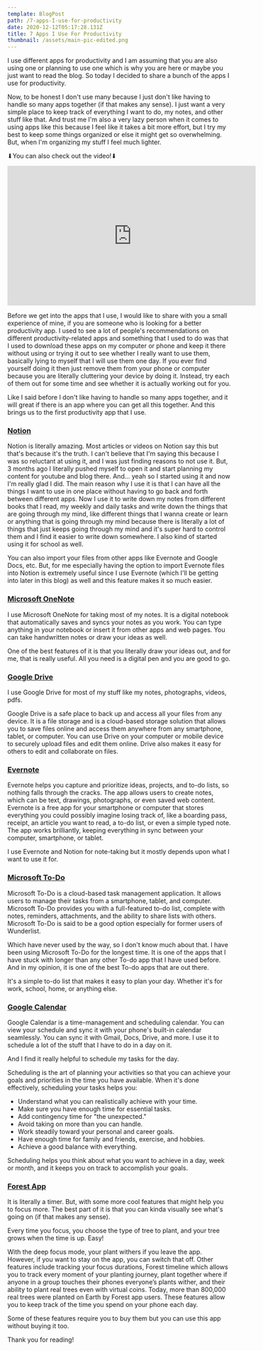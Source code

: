 ```yaml
---
template: BlogPost
path: /7-apps-I-use-for-productivity
date: 2020-12-12T05:17:28.131Z
title: 7 Apps I Use For Productivity
thumbnail: /assets/main-pic-edited.png
---
```

I use different apps for productivity and I am assuming that you are also using one or planning to use one which is why you are here or maybe you just want to read the blog. So today I decided to share a bunch of the apps I use for productivity.

Now, to be honest I don't use many because I just don't like having to handle so many apps together (if that makes any sense). I just want a very simple place to keep track of everything I want to do, my notes, and other stuff like that. And trust me I'm also a very lazy person when it comes to using apps like this because I feel like it takes a bit more effort, but I try my best to keep some things organized or else it might get so overwhelming. But, when I'm organizing my stuff I feel much lighter.

⬇You can also check out the video!⬇

<iframe width="560" height="315" src="https://www.youtube.com/embed/gOFhKtEbTng" frameborder="0" allow="accelerometer; autoplay; clipboard-write; encrypted-media; gyroscope; picture-in-picture" allowfullscreen></iframe>

Before we get into the apps that I use, I would like to share with you a small experience of mine, if you are someone who is looking for a better productivity app. I used to see a lot of people's recommendations on different productivity-related apps and something that I used to do was that I used to download these apps on my computer or phone and keep it there without using or trying it out to see whether I really want to use them, basically lying to myself that I will use them one day. If you ever find yourself doing it then just remove them from your phone or computer because you are literally cluttering your device by doing it. Instead, try each of them out for some time and see whether it is actually working out for you.

Like I said before I don't like having to handle so many apps together, and it will great if there is an app where you can get all this together. And this brings us to the first productivity app that I use.

### **[Notion](https://www.notion.so/)**

Notion is literally amazing. Most articles or videos on Notion say this but that's because it's the truth. I can't believe that I'm saying this because I was so reluctant at using it, and I was just finding reasons to not use it. But, 3 months ago I literally pushed myself to open it and start planning my content for youtube and blog there. And... yeah so I started using it and now I'm really glad I did. The main reason why I use it is that I can have all the things I want to use in one place without having to go back and forth between different apps. Now I use it to write down my notes from different books that I read, my weekly and daily tasks and write down the things that are going through my mind, like different things that I wanna create or learn or anything that is going through my mind because there is literally a lot of things that just keeps going through my mind and it's super hard to control them and I find it easier to write down somewhere. I also kind of started using it for school as well.

You can also import your files from other apps like Evernote and Google Docs, etc. But, for me especially having the option to import Evernote files into Notion is extremely useful since I use Evernote (which I'll be getting into later in this blog) as well and this feature makes it so much easier.

### **[Microsoft OneNote](https://www.microsoft.com/en-in/microsoft-365/onenote/digital-note-taking-app/)**

I use Microsoft OneNote for taking most of my notes. It is a digital notebook that automatically saves and syncs your notes as you work. You can type anything in your notebook or insert it from other apps and web pages. You can take handwritten notes or draw your ideas as well.

One of the best features of it is that you literally draw your ideas out, and for me, that is really useful. All you need is a digital pen and you are good to go.  

### **[Google Drive](https://drive.google.com/)**

I use Google Drive for most of my stuff like my notes, photographs, videos, pdfs.

Google Drive is a safe place to back up and access all your files from any device. It is a file storage and is a cloud-based storage solution that allows you to save files online and access them anywhere from any smartphone, tablet, or computer. You can use Drive on your computer or mobile device to securely upload files and edit them online. Drive also makes it easy for others to edit and collaborate on files.

### **[Evernote](https://evernote.com/)**

Evernote helps you capture and prioritize ideas, projects, and to-do lists, so nothing falls through the cracks. The app allows users to create notes, which can be text, drawings, photographs, or even saved web content. Evernote is a free app for your smartphone or computer that stores everything you could possibly imagine losing track of, like a boarding pass, receipt, an article you want to read, a to-do list, or even a simple typed note. The app works brilliantly, keeping everything in sync between your computer, smartphone, or tablet.

I use Evernote and Notion for note-taking but it mostly depends upon what I want to use it for.

### **[Microsoft To-Do](https://to-do.microsoft.com/tasks/)**

Microsoft To-Do is a cloud-based task management application. It allows users to manage their tasks from a smartphone, tablet, and computer. Microsoft To-Do provides you with a full-featured to-do list, complete with notes, reminders, attachments, and the ability to share lists with others. Microsoft To-Do is said to be a good option especially for former users of Wunderlist.

Which have never used by the way, so I don't know much about that. I have been using Microsoft To-Do for the longest time. It is one of the apps that I have stuck with longer than any other To-do app that I have used before. And in my opinion, it is one of the best To-do apps that are out there.

It's a simple to-do list that makes it easy to plan your day. Whether it's for work, school, home, or anything else.

### **[Google Calendar](https://www.google.com/calendar?tab=wc&authuser=0)**

Google Calendar is a time-management and scheduling calendar. You can view your schedule and sync it with your phone's built-in calendar seamlessly. You can sync it with Gmail, Docs, Drive, and more. I use it to schedule a lot of the stuff that I have to do in a day on it.

And I find it really helpful to schedule my tasks for the day.

Scheduling is the art of planning your activities so that you can achieve your goals and priorities in the time you have available. When it's done effectively, scheduling your tasks helps you:

* Understand what you can realistically achieve with your time.
* Make sure you have enough time for essential tasks.
* Add contingency time for "the unexpected."
* Avoid taking on more than you can handle.
* Work steadily toward your personal and career goals.
* Have enough time for family and friends, exercise, and hobbies.
* Achieve a good balance with everything.

Scheduling helps you think about what you want to achieve in a day, week or month, and it keeps you on track to accomplish your goals.

### **[Forest App](https://www.forestapp.cc/)**

It is literally a timer. But, with some more cool features that might help you to focus more. The best part of it is that you can kinda visually see what's going on (if that makes any sense).

Every time you focus, you choose the type of tree to plant, and your tree grows when the time is up. Easy!

With the deep focus mode, your plant withers if you leave the app. However, if you want to stay on the app, you can switch that off. Other features include tracking your focus durations, Forest timeline which allows you to track every moment of your planting journey, plant together where if anyone in a group touches their phones everyone’s plants wither, and their ability to plant real trees even with virtual coins. Today, more than 800,000 real trees were planted on Earth by Forest app users. These features allow you to keep track of the time you spend on your phone each day.

Some of these features require you to buy them but you can use this app without buying it too.

Thank you for reading!
